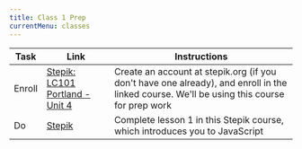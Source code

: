 ```yaml
---
title: Class 1 Prep
currentMenu: classes
---
```



Task | Link | Instructions
|----|------|-------------|
Enroll | [Stepik: LC101 Portland - Unit 4](https://stepik.org/course/3658/) | Create an account at stepik.org (if you don't have one already), and enroll in the linked course. We'll be using this course for prep work
Do | [Stepik]() | Complete lesson 1 in this Stepik course, which introduces you to JavaScript
